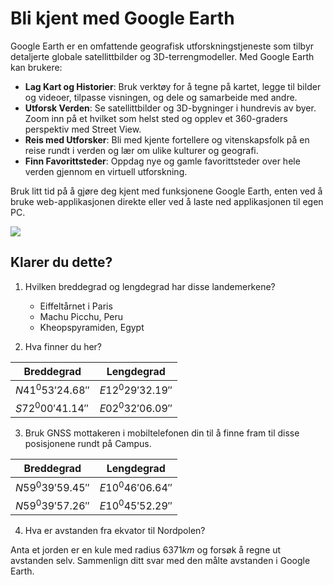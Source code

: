 # Bli kjent med Google Earth

Google Earth er en omfattende geografisk utforskningstjeneste som tilbyr detaljerte globale satellittbilder og 3D-terrengmodeller. Med Google Earth kan brukere:

- **Lag Kart og Historier**: Bruk verktøy for å tegne på kartet, legge til bilder og videoer, tilpasse visningen, og dele og samarbeide med andre.
- **Utforsk Verden**: Se satellittbilder og 3D-bygninger i hundrevis av byer. Zoom inn på et hvilket som helst sted og opplev et 360-graders perspektiv med Street View.
- **Reis med Utforsker**: Bli med kjente fortellere og vitenskapsfolk på en reise rundt i verden og lær om ulike kulturer og geografi.
- **Finn Favorittsteder**: Oppdag nye og gamle favorittsteder over hele verden gjennom en virtuell utforskning.

Bruk litt tid på å gjøre deg kjent med funksjonene Google Earth, enten ved å bruke web-applikasjonen direkte eller ved å laste ned applikasjonen til egen PC.

![](../bilder/google_earth.jpg)


## Klarer du dette?
1. Hvilken breddegrad og lengdegrad har disse landemerkene?
   - Eiffeltårnet i Paris
   - Machu Picchu, Peru
   - Kheopspyramiden, Egypt

2. Hva finner du her?

|Breddegrad|Lengdegrad|
|---|---|
|$N41^0 53' 24.68''$|$E12^0 29' 32.19''$|
|$S72^0 00' 41.14''$|$E02^0 32' 06.09''$|

3. Bruk GNSS mottakeren i mobiltelefonen din til å finne fram til disse posisjonene rundt på Campus.

|Breddegrad|Lengdegrad|
|---|---|
|$N59^0 39' 59.45''$|$E10^0 46' 06.64''$|
|$N59^0 39' 57.26''$|$E10^0 45' 52.29''$|

4. Hva er avstanden fra ekvator til Nordpolen?

Anta et jorden er en kule med radius $6371km$ og forsøk å regne ut avstanden selv. Sammenlign ditt svar med den målte avstanden i Google Earth.
